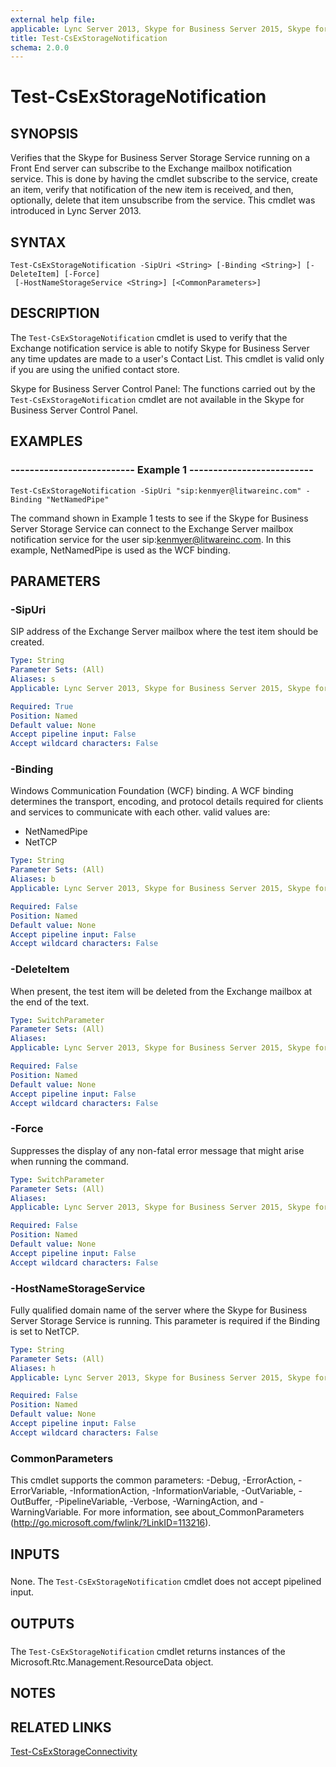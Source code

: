 ```yaml
---
external help file: 
applicable: Lync Server 2013, Skype for Business Server 2015, Skype for Business Server 2019
title: Test-CsExStorageNotification
schema: 2.0.0
---
```


# Test-CsExStorageNotification

## SYNOPSIS
Verifies that the Skype for Business Server Storage Service running on a Front End server can subscribe to the Exchange mailbox notification service.
This is done by having the cmdlet subscribe to the service, create an item, verify that notification of the new item is received, and then, optionally, delete that item unsubscribe from the service.
This cmdlet was introduced in Lync Server 2013.


## SYNTAX

```
Test-CsExStorageNotification -SipUri <String> [-Binding <String>] [-DeleteItem] [-Force]
 [-HostNameStorageService <String>] [<CommonParameters>]
```

## DESCRIPTION
The `Test-CsExStorageNotification` cmdlet is used to verify that the Exchange notification service is able to notify Skype for Business Server any time updates are made to a user's Contact List.
This cmdlet is valid only if you are using the unified contact store.

Skype for Business Server Control Panel: The functions carried out by the `Test-CsExStorageNotification` cmdlet are not available in the Skype for Business Server Control Panel.


## EXAMPLES

### -------------------------- Example 1 --------------------------
```
Test-CsExStorageNotification -SipUri "sip:kenmyer@litwareinc.com" -Binding "NetNamedPipe"
```

The command shown in Example 1 tests to see if the Skype for Business Server Storage Service can connect to the Exchange Server mailbox notification service for the user sip:kenmyer@litwareinc.com.
In this example, NetNamedPipe is used as the WCF binding.


## PARAMETERS

### -SipUri
SIP address of the Exchange Server mailbox where the test item should be created.

```yaml
Type: String
Parameter Sets: (All)
Aliases: s
Applicable: Lync Server 2013, Skype for Business Server 2015, Skype for Business Server 2019

Required: True
Position: Named
Default value: None
Accept pipeline input: False
Accept wildcard characters: False
```

### -Binding
Windows Communication Foundation (WCF) binding.
A WCF binding determines the transport, encoding, and protocol details required for clients and services to communicate with each other.
valid values are:

* NetNamedPipe
* NetTCP

```yaml
Type: String
Parameter Sets: (All)
Aliases: b
Applicable: Lync Server 2013, Skype for Business Server 2015, Skype for Business Server 2019

Required: False
Position: Named
Default value: None
Accept pipeline input: False
Accept wildcard characters: False
```

### -DeleteItem
When present, the test item will be deleted from the Exchange mailbox at the end of the text.

```yaml
Type: SwitchParameter
Parameter Sets: (All)
Aliases: 
Applicable: Lync Server 2013, Skype for Business Server 2015, Skype for Business Server 2019

Required: False
Position: Named
Default value: None
Accept pipeline input: False
Accept wildcard characters: False
```

### -Force
Suppresses the display of any non-fatal error message that might arise when running the command.

```yaml
Type: SwitchParameter
Parameter Sets: (All)
Aliases: 
Applicable: Lync Server 2013, Skype for Business Server 2015, Skype for Business Server 2019

Required: False
Position: Named
Default value: None
Accept pipeline input: False
Accept wildcard characters: False
```

### -HostNameStorageService
Fully qualified domain name of the server where the Skype for Business Server Storage Service is running.
This parameter is required if the Binding is set to NetTCP.


```yaml
Type: String
Parameter Sets: (All)
Aliases: h
Applicable: Lync Server 2013, Skype for Business Server 2015, Skype for Business Server 2019

Required: False
Position: Named
Default value: None
Accept pipeline input: False
Accept wildcard characters: False
```

### CommonParameters
This cmdlet supports the common parameters: -Debug, -ErrorAction, -ErrorVariable, -InformationAction, -InformationVariable, -OutVariable, -OutBuffer, -PipelineVariable, -Verbose, -WarningAction, and -WarningVariable. For more information, see about_CommonParameters (http://go.microsoft.com/fwlink/?LinkID=113216).

## INPUTS

###  
None.
The `Test-CsExStorageNotification` cmdlet does not accept pipelined input.

## OUTPUTS

###  
The `Test-CsExStorageNotification` cmdlet returns instances of the Microsoft.Rtc.Management.ResourceData object.

## NOTES

## RELATED LINKS

[Test-CsExStorageConnectivity](Test-CsExStorageConnectivity.md)

